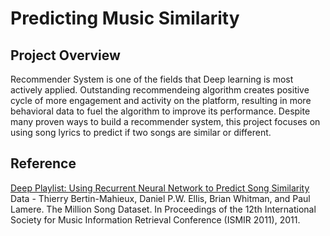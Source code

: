 # Predicting Music Similarity

## Project Overview
Recommender System is one of the fields that Deep learning is most actively applied. Outstanding recommendeing algorithm creates positive cycle of more engagement and activity on the platform, resulting in more behavioral data to fuel the algorithm to improve its performance. Despite many proven ways to build a recommender system, this project focuses on using song lyrics to predict if two songs are similar or different. 


## Reference
[Deep Playlist: Using Recurrent Neural Network to Predict Song Similarity](https://cs224d.stanford.edu/reports/BalakrishnanDixit.pdf)
<br>
Data - Thierry Bertin-Mahieux, Daniel P.W. Ellis, Brian Whitman, and Paul Lamere. 
The Million Song Dataset. In Proceedings of the 12th International Society
for Music Information Retrieval Conference (ISMIR 2011), 2011.
